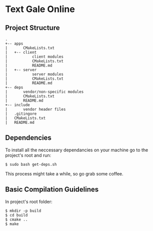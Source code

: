 # Text Gale Online

## Project Structure

```
.
+-- apps
|       CMakeLists.txt
|   +-- client
|           client modules
|           CMakeLists.txt
|           README.md
|   +-- server
|           server modules
|           CMakeLists.txt
|           README.md
+-- deps
|       vendor/non-specific modules
|       CMakeLists.txt
|       README.md
+-- include
|       vendor header files
|   .gitingore
|   CMakeLists.txt
|   README.md
```

## Dependencies
To install all the neccessary dependancies on your machine go to the project's root and run:

`$ sudo bash get-deps.sh`

This process might take a while, so go grab some coffee.

## Basic Compilation Guidelines
In project's root folder:
```
$ mkdir -p build
$ cd build
$ cmake ..
$ make
```